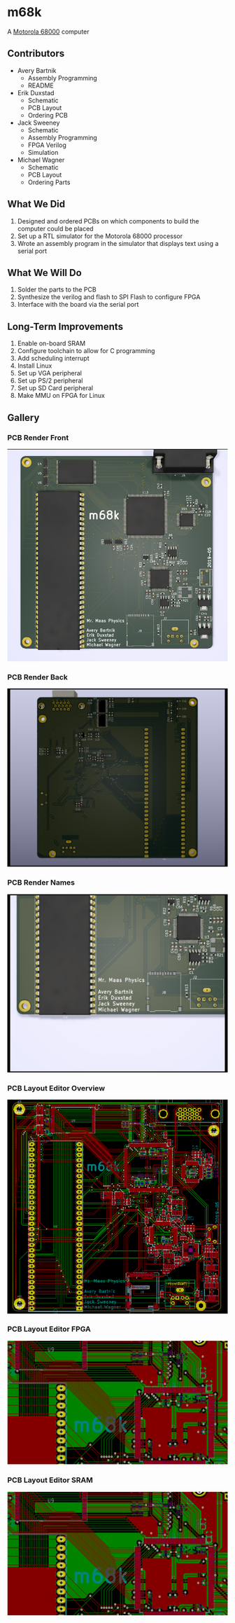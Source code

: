 # m68k
A [Motorola 68000](https://en.wikipedia.org/wiki/Motorola_68000) computer
## Contributors
* Avery Bartnik
  * Assembly Programming
  * README
* Erik Duxstad
  * Schematic
  * PCB Layout
  * Ordering PCB
* Jack Sweeney
  * Schematic
  * Assembly Programming
  * FPGA Verilog
  * Simulation
* Michael Wagner
  * Schematic
  * PCB Layout
  * Ordering Parts
## What We Did
1. Designed and ordered PCBs on which components to build the computer could be placed
2. Set up a RTL simulator for the Motorola 68000 processor
3. Wrote an assembly program in the simulator that displays text using a serial port
## What We Will Do
1. Solder the parts to the PCB
2. Synthesize the verilog and flash to SPI Flash to configure FPGA
3. Interface with the board via the serial port
## Long-Term Improvements
1. Enable on-board SRAM
2. Configure toolchain to allow for C programming
3. Add scheduling interrupt
4. Install Linux
5. Set up VGA peripheral
6. Set up PS/2 peripheral
7. Set up SD Card peripheral
8. Make MMU on FPGA for Linux
## Gallery
### PCB Render Front
![PCB Render Front](img/m68k_render1.png)
### PCB Render Back
![PCB Render Back](img/m68k_render2.png)
### PCB Render Names
![PCB Render Names](img/m68k_render3.png)
### PCB Layout Editor Overview
![PCB Layout Editor Overview](img/m68k_pcb1.png)
### PCB Layout Editor FPGA
![PCB Layout Editor FPGA](img/m68k_pcb2.png)
### PCB Layout Editor SRAM
![PCB Layout Editor SRAM](img/m68k_pcb2.png)
